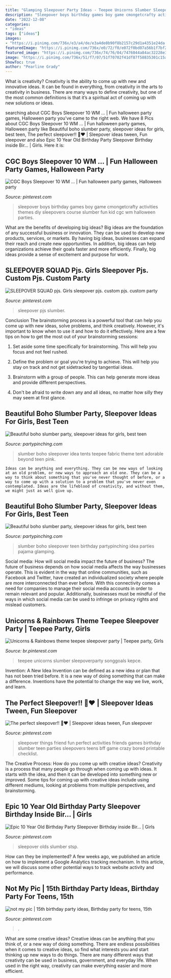 ```yaml
---
title: "Glamping Sleepover Party Ideas - Teepee Unicorns Slumber Sleepoverparty Songgoals Kepce"
description: "Sleepover boys birthday games boy game cmongetcrafty activities themes diy sleepovers course slumber fun kid cgc wm halloween parties"
date: "2022-12-08"
categories:
- "ideas"
tags: ["ideas"]
images:
- "https://i.pinimg.com/736x/e3/a4/de/e3a4de0b90f8b2157c29d1a4351e24da.jpg"
featuredImage: "https://i.pinimg.com/736x/e0/72/f0/e072f0bd07a56b1f7bf2655bcb55b47e.jpg"
featured_image: "https://i.pinimg.com/736x/74/76/04/7476044a84ac32228e310e90ea355c9b--kids-sleepover-painters-tape.jpg"
image: "https://i.pinimg.com/736x/51/f7/07/51f70702f41df87f58835301c15a6417.jpg"
ShowToc: true
author: "Pearline Grady"
---
```



What is creativity?
Creativity is the ability to come up with new and innovative ideas. It can be found in everything, from creativity in the arts to creativity in business. There are many ways to define creativity, but one of the most common definitions is that it’s a spiritual act of coming up with new solutions or ideas.

	

		
searching about CGC Boys Sleepover 10 WM … | Fun halloween party games, Halloween party you've came to the right web. We have 8 Pics about CGC Boys Sleepover 10 WM … | Fun halloween party games, Halloween party like Beautiful boho slumber party, sleepover ideas for girls, best teen, The perfect sleepover!! 👧♥️ | Sleepover ideas tween, Fun sleepover and also Epic 10 Year Old Birthday Party Sleepover Birthday inside Bir… | Girls. Here it is:
		
    
## CGC Boys Sleepover 10 WM … | Fun Halloween Party Games, Halloween Party

<img loading=lazy src="https://i.pinimg.com/736x/74/76/04/7476044a84ac32228e310e90ea355c9b--kids-sleepover-painters-tape.jpg" onerror="this.onerror=null;this.src='https://tse3.mm.bing.net/th?id=OIP.a-5R5opaQKPp4nqqI6_cBwHaLH&amp;pid=15.1';" alt="CGC Boys Sleepover 10 WM … | Fun halloween party games, Halloween party">

_Source: pinterest.com_

>sleepover boys birthday games boy game cmongetcrafty activities themes diy sleepovers course slumber fun kid cgc wm halloween parties. 

	

What are the benefits of developing big ideas?
Big ideas are the foundation of any successful business or innovation. They can be used to develop new products, services, or markets. By having big ideas, businesses can expand their reach and create new opportunities. In addition, big ideas can help organizations achieve their goals faster and more efficiently. Finally, big ideas provide a sense of excitement and purpose for work.

    
## SLEEPOVER SQUAD Pjs. Girls Sleepover Pjs. Custom Pjs. Custom Party

<img loading=lazy src="https://i.pinimg.com/736x/e3/a4/de/e3a4de0b90f8b2157c29d1a4351e24da.jpg" onerror="this.onerror=null;this.src='https://tse4.mm.bing.net/th?id=OIP.bKxUlx7VsDSgaJiNniuElAHaHP&amp;pid=15.1';" alt="SLEEPOVER SQUAD pjs. Girls sleepover pjs. custom pjs. custom party">

_Source: pinterest.com_

>sleepover pjs slumber. 

	

Conclusion
The brainstorming process is a powerful tool that can help you come up with new ideas, solve problems, and think creatively. However, it's important to know when to use it and how to do it effectively. Here are a few tips on how to get the most out of your brainstorming sessions:
1. Set aside some time specifically for brainstorming. This will help you focus and not feel rushed.

2. Define the problem or goal you're trying to achieve. This will help you stay on track and not get sidetracked by tangential ideas.

3. Brainstorm with a group of people. This can help generate more ideas and provide different perspectives.

4. Don't be afraid to write down any and all ideas, no matter how silly they may seem at first glance.

    
## Beautiful Boho Slumber Party, Sleepover Ideas For Girls, Best Teen

<img loading=lazy src="https://partypinching.com/wp-content/uploads/2018/06/fF0r-TMdNQMPbNgrSFDyRurdM.jpg" onerror="this.onerror=null;this.src='https://tse4.mm.bing.net/th?id=OIP.cUOWQDPzoNPKo2XSyDTwxwHaLG&amp;pid=15.1';" alt="Beautiful boho slumber party, sleepover ideas for girls, best teen">

_Source: partypinching.com_

>slumber boho sleepover idea tents teepee fabric theme tent adorable beyond teen pink. 

	


    Ideas can be anything and everything. They can be new ways of looking at an old problem, or new ways to approach an old one. They can be a way to think about something that you've never thought of before, or a way to come up with a solution to a problem that you've never even contemplated. Ideas are the lifeblood of creativity, and without them, we might just as well give up.

    
## Beautiful Boho Slumber Party, Sleepover Ideas For Girls, Best Teen

<img loading=lazy src="https://partypinching.com/wp-content/uploads/2018/06/6cvjGkMvV9SJG26PNZERKwDN8.jpg" onerror="this.onerror=null;this.src='https://tse3.mm.bing.net/th?id=OIP.yNQLCJVWInsmP2-tWhCL7gDIEs&amp;pid=15.1';" alt="Beautiful boho slumber party, sleepover ideas for girls, best teen">

_Source: partypinching.com_

>slumber boho sleepover teen birthday partypinching idea parties pajama glamping. 

	

Social media: How will social media impact the future of business?
The future of business depends on how social media affects the way businesses operate. This is evident in the way that online communities, such as Facebook and Twitter, have created an individualized society where people are more interconnected than ever before. With this connectivity comes a need for companies to manage their social media accounts in order to remain relevant and popular. Additionally, businesses must be mindful of the ways in which social media can be used to infringe on privacy rights and mislead customers.

    
## Unicorns &amp; Rainbows Theme Teepee Sleepover Party | Teepee Party, Girls

<img loading=lazy src="https://i.pinimg.com/736x/b6/b1/55/b6b15591cba3e85666cba6e24c514f72.jpg" onerror="this.onerror=null;this.src='https://tse3.mm.bing.net/th?id=OIP.ClG95vAODDs0aykMDfOe_wHaJ3&amp;pid=15.1';" alt="Unicorns &amp; Rainbows theme teepee sleepover party | Teepee party, Girls">

_Source: br.pinterest.com_

>teepee unicorns slumber sleepoverparty songgoals kepce. 

	

Invention: A New Idea
Invention can be defined as a new idea or plan that has not been tried before. It is a new way of doing something that can make a difference. Inventions have the potential to change the way we live, work, and learn.

    
## The Perfect Sleepover!! 👧♥️ | Sleepover Ideas Tween, Fun Sleepover

<img loading=lazy src="https://i.pinimg.com/736x/c1/1d/83/c11d831b1d75c318303a7ffe16b5d2b3.jpg" onerror="this.onerror=null;this.src='https://tse3.mm.bing.net/th?id=OIP.jjJ589w9Xa62aTPax5cGDwHaNK&amp;pid=15.1';" alt="The perfect sleepover!! 👧♥️ | Sleepover ideas tween, Fun sleepover">

_Source: pinterest.com_

>sleepover things friend fun perfect activities friends games birthday slumber teen parties sleepovers teens bff game crazy bored printable checklist. 

	

The Creative Process: How do you come up with creative ideas?
Creativity is a process that many people go through when coming up with ideas. It starts with the idea, and then it can be developed into something new or improved. Some tips for coming up with creative ideas include using different mediums, looking at problems from multiple perspectives, and brainstorming.

    
## Epic 10 Year Old Birthday Party Sleepover Birthday Inside Bir… | Girls

<img loading=lazy src="https://i.pinimg.com/736x/e0/72/f0/e072f0bd07a56b1f7bf2655bcb55b47e.jpg" onerror="this.onerror=null;this.src='https://tse4.mm.bing.net/th?id=OIP.NQGJNkcYezWkUdAOX1pcgwHaNL&amp;pid=15.1';" alt="Epic 10 Year Old Birthday Party Sleepover Birthday inside Bir… | Girls">

_Source: pinterest.com_

>sleepover olds slumber stsp. 

	

How can they be implemented?
A few weeks ago, we published an article on how to implement a Google Analytics tracking mechanism. In this article, we will discuss some other potential ways to track website activity and performance.

    
## Not My Pic | 15th Birthday Party Ideas, Birthday Party For Teens, 15th

<img loading=lazy src="https://i.pinimg.com/736x/51/f7/07/51f70702f41df87f58835301c15a6417.jpg" onerror="this.onerror=null;this.src='https://tse3.mm.bing.net/th?id=OIP.vczts_INctCF47IXR01vWQHaNw&amp;pid=15.1';" alt="not my pic | 15th birthday party ideas, Birthday party for teens, 15th">

_Source: pinterest.com_

>. 

	

What are some creative ideas?
Creative ideas can be anything that you think of, or a new way of doing something. There are endless possibilities when it comes to creative ideas, so find what interests you and start thinking up new ways to do things. There are many different ways that creativity can be used in business, government, and everyday life. When used in the right way, creativity can make everything easier and more efficient.


